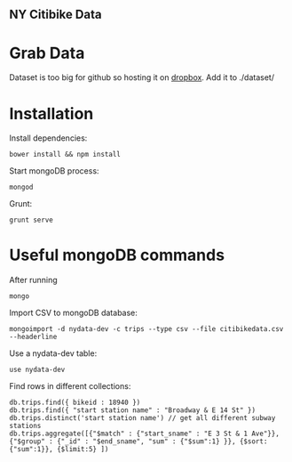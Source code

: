 NY Citibike Data
---

Grab Data
===
Dataset is too big for github so hosting it on [dropbox](https://www.dropbox.com/s/6zuhiprdt043spi/citibikedata.csv). Add it to ./dataset/

Installation
===

Install dependencies:
```
bower install && npm install
```

Start mongoDB process:
```
mongod
```

Grunt:
```
grunt serve
```

Useful mongoDB commands
===

After running 
```
mongo
```

Import CSV to mongoDB database:

```
mongoimport -d nydata-dev -c trips --type csv --file citibikedata.csv --headerline
```

Use a nydata-dev table:

```
use nydata-dev
```

Find rows in different collections:

```
db.trips.find({ bikeid : 18940 })
db.trips.find({ "start station name" : "Broadway & E 14 St" })
db.trips.distinct('start station name') // get all different subway stations
db.trips.aggregate([{"$match" : {"start_sname" : "E 3 St & 1 Ave"}}, {"$group" : {"_id" : "$end_sname", "sum" : {"$sum":1} }}, {$sort:{"sum":1}}, {$limit:5} ])
```
